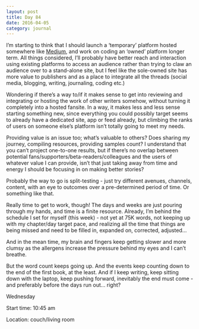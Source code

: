 ```yaml
---
layout: post
title: Day 84
date: 2016-04-05
category: journal
---
```


I’m starting to think that I should launch a ‘temporary’ platform hosted somewhere like <a href="http://medium.com">Medium</a>, and work on coding an ‘owned’ platform longer term. All things considered, I’ll probably have better reach and interaction using existing platforms to access an audience rather than trying to claw an audience over to a stand-alone site, but I feel like the sole-owned site has more value to publishers and as a place to integrate all the threads (social media, blogging, writing, journaling, coding etc.) 

Wondering if there’s a way to/if it makes sense to get into reviewing and integrating or hosting the work of other writers somehow, without turning it completely into a hosted fansite. In a way, it makes less and less sense starting something new, since everything you could possibly target seems to already have a dedicated site, app or feed already, but climbing the ranks of users on someone else’s platform isn’t totally going to meet my needs. 

Providing value is an issue too; what’s valuable to others? Does sharing my journey, compiling resources, providing samples count? I understand that you can’t project one-to-one results, but if there’s no overlap between potential fans/supporters/beta-readers/colleagues and the users of whatever value I can provide, isn’t that just taking away from time and energy I should be focusing in on making better stories? 

Probably the way to go is split-testing - just try different avenues, channels, content, with an eye to outcomes over a pre-determined period of time. Or something like that. 

Really time to get to work, though! The days and weeks are just pouring through my hands, and time is a finite resource. Already, I’m behind the schedule I set for myself (this week) - not yet at 75K words, not keeping up with my chapter/day target pace, and realizing all the time that things are being missed and need to be filled in, expanded on, corrected, adjusted… 

And in the mean time, my brain and fingers keep getting slower and more clumsy as the allergens increase the pressure behind my eyes and I can’t breathe. 

But the word count keeps going up. And the events keep counting down to the end of the first book, at the least. And if I keep writing, keep sitting down with the laptop, keep pushing forward, inevitably the end must come - and preferably before the days run out… right?


Wednesday

Start time: 10:45 am

Location: couch/living room
